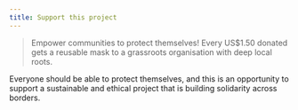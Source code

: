 ```yaml
---
title: Support this project
---
```


> Empower communities to protect themselves! Every US\$1.50 donated gets a
> reusable mask to a grassroots organisation with deep local roots.

Everyone should be able to protect themselves, and this is an opportunity to
support a sustainable and ethical project that is building solidarity across
borders.
